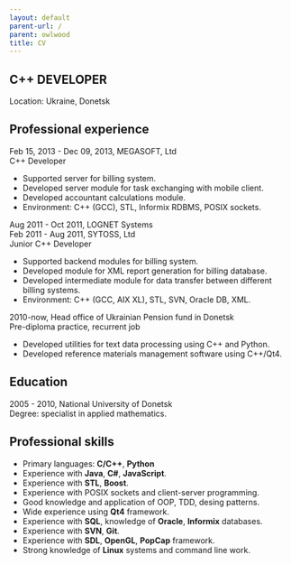 ```yaml
---
layout: default
parent-url: /
parent: owlwood
title: CV
---
```


C++ DEVELOPER
-------------

Location: Ukraine, Donetsk

Professional experience
-----------------------

Feb 15, 2013 - Dec 09, 2013, MEGASOFT, Ltd  
C++ Developer

- Supported server for billing system.
- Developed server module for task exchanging with mobile client.
- Developed accountant calculations module.
- Environment: C++ (GCC), STL, Informix RDBMS, POSIX sockets.

Aug 2011 - Oct 2011, LOGNET Systems  
Feb 2011 - Aug 2011, SYTOSS, Ltd  
	Junior C++ Developer

- Supported backend modules for billing system.
- Developed module for XML report generation for billing database.
- Developed intermediate module for data transfer between different billing systems.
- Environment: C++ (GCC, AIX XL), STL, SVN, Oracle DB, XML.

2010-now, Head office of Ukrainian Pension fund in Donetsk  
	Pre-diploma practice, recurrent job

- Developed utilities for text data processing using C++ and Python.
- Developed reference materials management software using C++/Qt4.

Education
---------

2005 - 2010, National University of Donetsk  
Degree: specialist in applied mathematics.

Professional skills
-------------------

- Primary languages: **C/C++**, **Python**
- Experience with **Java**, **C#**, **JavaScript**.
- Experience with **STL**, **Boost**.
- Experience with POSIX sockets and client-server programming.
- Good knowledge and application of OOP, TDD, desing patterns.
- Wide experience using **Qt4** framework.
- Experience with **SQL**, knowledge of **Oracle**, **Informix** databases.
- Experience with **SVN**, **Git**.
- Experience with **SDL**, **OpenGL**, **PopCap** framework.
- Strong knowledge of **Linux** systems and command line work.
